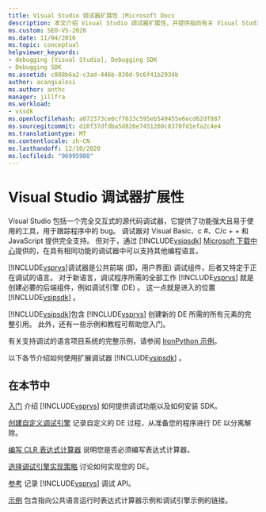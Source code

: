 ```yaml
---
title: Visual Studio 调试器扩展性 |Microsoft Docs
description: 本文介绍 Visual Studio 调试器扩展性，并提供指向有关 Visual Studio 调试的文章的链接。
ms.custom: SEO-VS-2020
ms.date: 11/04/2016
ms.topic: conceptual
helpviewer_keywords:
- debugging [Visual Studio], Debugging SDK
- Debugging SDK
ms.assetid: c088b6a2-c3ad-446b-830d-9c6f41b2934b
author: acangialosi
ms.author: anthc
manager: jillfra
ms.workload:
- vssdk
ms.openlocfilehash: a072373ce0cf7633c595eb549455e6ecd62df887
ms.sourcegitcommit: d10f37dfdba5d826e7451260c8370fd1efa2c4e4
ms.translationtype: MT
ms.contentlocale: zh-CN
ms.lasthandoff: 12/10/2020
ms.locfileid: "96995988"
---
```

# <a name="visual-studio-debugger-extensibility"></a>Visual Studio 调试器扩展性
Visual Studio 包括一个完全交互式的源代码调试器，它提供了功能强大且易于使用的工具，用于跟踪程序中的 bug。 调试器对 Visual Basic、c #、C/c + + 和 JavaScript 提供完全支持。 但对于，通过 [!INCLUDE[vsipsdk](../../extensibility/includes/vsipsdk_md.md)] [Microsoft 下载中心](https://www.microsoft.com/download/details.aspx?id=21835)提供的，在具有相同功能的调试器中可以支持其他编程语言。

 [!INCLUDE[vsprvs](../../code-quality/includes/vsprvs_md.md)]调试器是公共前端 (即，用户界面) 调试组件，后者又特定于正在调试的语言。 对于新语言，调试程序所需的全部工作 [!INCLUDE[vsprvs](../../code-quality/includes/vsprvs_md.md)] 就是创建必要的后端组件，例如调试引擎 (DE) 。 这一点就是进入的位置 [!INCLUDE[vsipsdk](../../extensibility/includes/vsipsdk_md.md)] 。

 [!INCLUDE[vsipsdk](../../extensibility/includes/vsipsdk_md.md)]包含 [!INCLUDE[vsprvs](../../code-quality/includes/vsprvs_md.md)] 创建新的 DE 所需的所有元素的完整引用。 此外，还有一些示例和教程可帮助您入门。

 有关支持调试的语言项目系统的完整示例，请参阅 [IronPython 示例](https://www.microsoft.com/download/details.aspx?id=55984)。

 以下各节介绍如何使用扩展调试器 [!INCLUDE[vsipsdk](../../extensibility/includes/vsipsdk_md.md)] 。

## <a name="in-this-section"></a>在本节中
 [入门](../../extensibility/debugger/getting-started-with-debugger-extensibility.md) 介绍 [!INCLUDE[vsprvs](../../code-quality/includes/vsprvs_md.md)] 如何提供调试功能以及如何安装 SDK。

 [创建自定义调试引擎](../../extensibility/debugger/creating-a-custom-debug-engine.md) 记录自定义的 DE 过程，从准备您的程序进行 DE 以分离解除。

 [编写 CLR 表达式计算器](../../extensibility/debugger/writing-a-common-language-runtime-expression-evaluator.md) 说明您是否必须编写表达式计算器。

 [选择调试引擎实现策略](../../extensibility/debugger/choosing-a-debug-engine-implementation-strategy.md) 讨论如何实现您的 DE。

 [参考](../../extensibility/debugger/reference/reference-visual-studio-debugging-apis.md) 记录 [!INCLUDE[vsprvs](../../code-quality/includes/vsprvs_md.md)] 调试 API。

 [示例](../../extensibility/debugger/visual-studio-debugging-samples.md) 包含指向公共语言运行时表达式计算器示例和调试引擎示例的链接。
